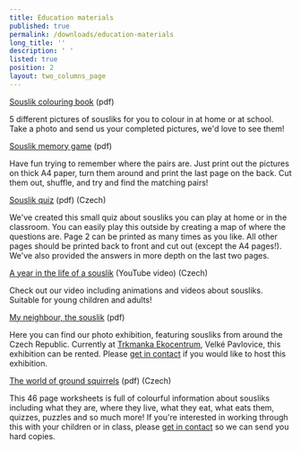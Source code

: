```yaml
---
title: Education materials
published: true
permalink: /downloads/education-materials
long_title: ''
description: ' '
listed: true
position: 2
layout: two_columns_page
---
```

[Souslik colouring book](https://en.syslinavinici.cz/media/sysel_omalovanky_fin.pdf) (pdf)

5 different pictures of sousliks for you to colour in at home or at school. Take a photo and send us your completed pictures, we'd love to see them!

[Souslik memory game](https://en.syslinavinici.cz/media/sysel_pexeso.pdf) (pdf)

Have fun trying to remember where the pairs are. Just print out the pictures on thick A4 paper, turn them around and print the last page on the back. Cut them out, shuffle, and try and find the matching pairs!

[Souslik quiz](https://en.syslinavinici.cz/media/sysel_kviz.pdf) (pdf) (Czech)

We've created this small quiz about sousliks you can play at home or in the classroom. You can easily play this outside by creating a map of where the questions are. Page 2 can be printed as many times as you like. All other pages should be printed back to front and cut out (except the A4 pages!). We've also provided the answers in more depth on the last two pages. 

[A year in the life of a souslik](https://www.youtube.com/watch?v=1XOhmTshwes&t=32s) (YouTube video) (Czech)

Check out our video including animations and videos about sousliks. Suitable for young children and adults!

[My neighbour, the souslik](https://www.syslinavinici.cz/media/Sysel_vystava_prezentace.pdf) (pdf)

Here you can find our photo exhibition, featuring sousliks from around the Czech Republic. Currently at [Trkmanka Ekocentrum](https://www.ekocentrum-trkmanka.com/), Velké Pavlovice, this exhibition can be rented. Please [get in contact](https://en.syslinavinici.cz/about-us/contacts) if you would like to host this exhibition. 

[The world of ground squirrels](https://www.syslinavinici.cz/media/Prirucka-sysel_CZ_final_m.pdf) (pdf) (Czech)

This 46 page worksheets is full of colourful information about sousliks including what they are, where they live, what they eat, what eats them, quizzes, puzzles and so much more! If you're interested in working through this with your children or in class, please [get in contact](https://en.syslinavinici.cz/about-us/contacts) so we can send you hard copies.
